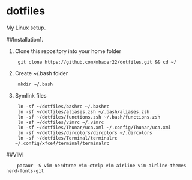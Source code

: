 # dotfiles

My Linux setup.

##Installation1.

1. Clone this repository into your home folder

        git clone https://github.com/mbader22/dotfiles.git && cd ~/

1. Create ~/.bash folder

        mkdir ~/.bash

1. Symlink files

        ln -sf ~/dotfiles/bashrc ~/.bashrc
        ln -sf ~/dotfiles/aliases.zsh ~/.bash/aliases.zsh
        ln -sf ~/dotfiles/functions.zsh ~/.bash/functions.zsh
        ln -sf ~/dotfiles/vimrc ~/.vimrc
        ln -sf ~/dotfiles/Thunar/uca.xml ~/.config/Thunar/uca.xml
        ln -sf ~/dotfiles/dircolors/dircolors ~/.dircolors
        ln -sf ~/dotfiles/Terminal/terminalrc ~/.config/xfce4/terminal/terminalrc

##VIM

        pacaur -S vim-nerdtree vim-ctrlp vim-airline vim-airline-themes nerd-fonts-git
